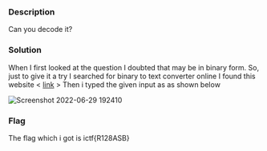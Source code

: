 ### Description

Can you decode it?


### Solution

When I first looked at the question I doubted that may be in binary form. So, just to give
it a try I searched for binary to text converter online I found this website < [link](https://www.rapidtables.com/convert/number/binary-to-ascii.html) >
Then i typed the given input as as shown below 

![Screenshot 2022-06-29 192410](https://user-images.githubusercontent.com/92567732/176455051-3622da73-3f12-44ed-86b3-8e5277552f56.png)


### Flag

The flag which i got is ictf{R128ASB}
